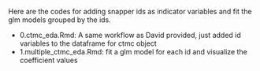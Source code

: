 Here are the codes for adding snapper ids as indicator variables and fit the glm models grouped by the ids. 
- 0.ctmc_eda.Rmd: A same workflow as David provided, just added id variables to the dataframe for ctmc object 
- 1.multiple_ctmc_eda.Rmd: fit a glm model for each id and visualize the coefficient values 
